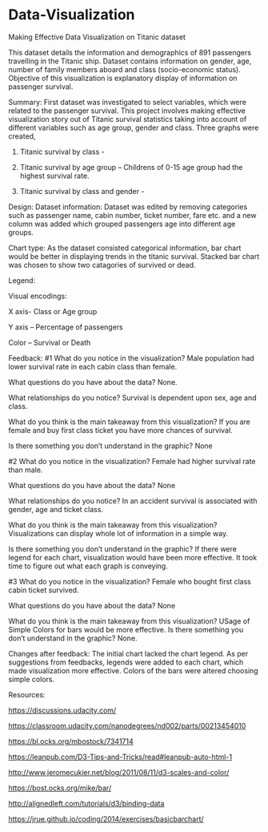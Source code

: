 # Data-Visualization


Making Effective Data Visualization on Titanic dataset

This dataset details the information and demographics of 891 passengers travelling in the Titanic ship. Dataset contains information on gender, age, number of family members aboard and class (socio-economic status).  Objective of this visualization is explanatory display of information on passenger survival. 

Summary: First dataset was investigated to select variables, which were related to the passenger survival. This project involves making effective visualization story out of Titanic survival statistics taking into account of different variables such as age group, gender and class. Three graphs were created,

1.	Titanic survival by class - 

2.	Titanic survival by age group – Childrens of 0-15 age group had the highest survival rate.

3.	Titanic survival by class and gender -

Design: 
	Dataset information:  Dataset was edited by removing categories such as passenger name, cabin number, ticket number, fare etc. and a new column was added which grouped passengers age into different age groups. 

Chart type: As the dataset consisted categorical information, bar chart would be better in displaying trends in the titanic survival. Stacked bar chart was chosen to show two catagories of survived or dead.

Legend:

Visual encodings: 

X axis- Class or Age group

Y axis – Percentage of passengers

Color – Survival or Death


Feedback:
#1
What do you notice in the visualization?
Male population had lower survival rate in each cabin class than female.

What questions do you have about the data?
None.

What relationships do you notice?
Survival is dependent upon sex, age and class.

What do you think is the main takeaway from this visualization?
If you are female and buy first class ticket you have more chances of survival.

Is there something you don’t understand in the graphic?
None



#2
What do you notice in the visualization?
Female had higher survival rate than male.

What questions do you have about the data?
None

What relationships do you notice?
In an accident survival  is associated with gender, age and ticket class.

What do you think is the main takeaway from this visualization?
Visualizations can display whole lot of information in a simple way.

Is there something you don’t understand in the graphic?
If there were legend for each chart, visualization would have been more effective. It took time to figure out what each graph is conveying.

#3
What do you notice in the visualization?
Female who bought first class cabin ticket survived.

What questions do you have about the data?
None

What do you think is the main takeaway from this visualization?
USage of Simple Colors for bars would be more effective.
Is there something you don’t understand in the graphic?
None.

Changes after feedback:
The initial chart lacked the chart legend. As per suggestions from feedbacks, legends were added to each chart, which made visualization more effective. Colors of the bars were altered choosing simple colors.

Resources:

https://discussions.udacity.com/

https://classroom.udacity.com/nanodegrees/nd002/parts/00213454010

https://bl.ocks.org/mbostock/7341714

https://leanpub.com/D3-Tips-and-Tricks/read#leanpub-auto-html-1

http://www.jeromecukier.net/blog/2011/08/11/d3-scales-and-color/

https://bost.ocks.org/mike/bar/

http://alignedleft.com/tutorials/d3/binding-data

https://jrue.github.io/coding/2014/exercises/basicbarchart/

